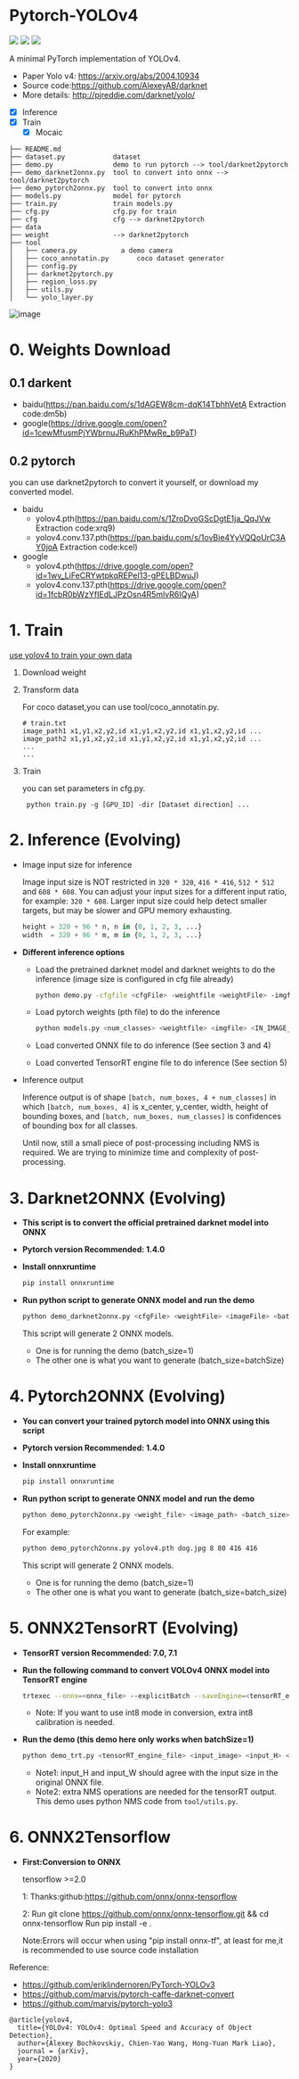 # Pytorch-YOLOv4

![](https://img.shields.io/static/v1?label=python&message=3.6|3.7&color=blue)
![](https://img.shields.io/static/v1?label=pytorch&message=1.4&color=<COLOR>)
[![](https://img.shields.io/static/v1?label=license&message=Apache2&color=green)](./License.txt)

A minimal PyTorch implementation of YOLOv4.
- Paper Yolo v4: https://arxiv.org/abs/2004.10934
- Source code:https://github.com/AlexeyAB/darknet
- More details: http://pjreddie.com/darknet/yolo/


- [x] Inference
- [x] Train
    - [x] Mocaic

```
├── README.md
├── dataset.py            dataset
├── demo.py               demo to run pytorch --> tool/darknet2pytorch
├── demo_darknet2onnx.py  tool to convert into onnx --> tool/darknet2pytorch
├── demo_pytorch2onnx.py  tool to convert into onnx
├── models.py             model for pytorch
├── train.py              train models.py
├── cfg.py                cfg.py for train
├── cfg                   cfg --> darknet2pytorch
├── data            
├── weight                --> darknet2pytorch
├── tool
│   ├── camera.py           a demo camera
│   ├── coco_annotatin.py       coco dataset generator
│   ├── config.py
│   ├── darknet2pytorch.py
│   ├── region_loss.py
│   ├── utils.py
│   └── yolo_layer.py
```

![image](https://user-gold-cdn.xitu.io/2020/4/26/171b5a6c8b3bd513?w=768&h=576&f=jpeg&s=78882)

# 0. Weights Download

## 0.1 darkent
- baidu(https://pan.baidu.com/s/1dAGEW8cm-dqK14TbhhVetA     Extraction code:dm5b)
- google(https://drive.google.com/open?id=1cewMfusmPjYWbrnuJRuKhPMwRe_b9PaT)

## 0.2 pytorch
you can use darknet2pytorch to convert it yourself, or download my converted model.

- baidu
    - yolov4.pth(https://pan.baidu.com/s/1ZroDvoGScDgtE1ja_QqJVw Extraction code:xrq9) 
    - yolov4.conv.137.pth(https://pan.baidu.com/s/1ovBie4YyVQQoUrC3AY0joA Extraction code:kcel)
- google
    - yolov4.pth(https://drive.google.com/open?id=1wv_LiFeCRYwtpkqREPeI13-gPELBDwuJ)
    - yolov4.conv.137.pth(https://drive.google.com/open?id=1fcbR0bWzYfIEdLJPzOsn4R5mlvR6IQyA)

# 1. Train

[use yolov4 to train your own data](Use_yolov4_to_train_your_own_data.md)

1. Download weight
2. Transform data

    For coco dataset,you can use tool/coco_annotatin.py.
    ```
    # train.txt
    image_path1 x1,y1,x2,y2,id x1,y1,x2,y2,id x1,y1,x2,y2,id ...
    image_path2 x1,y1,x2,y2,id x1,y1,x2,y2,id x1,y1,x2,y2,id ...
    ...
    ...
    ```
3. Train

    you can set parameters in cfg.py.
    ```
     python train.py -g [GPU_ID] -dir [Dataset direction] ...
    ```

# 2. Inference (Evolving)

- Image input size for inference

    Image input size is NOT restricted in `320 * 320`, `416 * 416`, `512 * 512` and `608 * 608`.
    You can adjust your input sizes for a different input ratio, for example: `320 * 608`.
    Larger input size could help detect smaller targets, but may be slower and GPU memory exhausting.

    ```py
    height = 320 + 96 * n, n in {0, 1, 2, 3, ...}
    width  = 320 + 96 * m, m in {0, 1, 2, 3, ...}
    ```

- **Different inference options**

    - Load the pretrained darknet model and darknet weights to do the inference (image size is configured in cfg file already)

        ```sh
        python demo.py -cfgfile <cfgFile> -weightfile <weightFile> -imgfile <imgFile>
        ```

    - Load pytorch weights (pth file) to do the inference

        ```sh
        python models.py <num_classes> <weightfile> <imgfile> <IN_IMAGE_H> <IN_IMAGE_W> <namefile(optional)>
        ```
    
    - Load converted ONNX file to do inference (See section 3 and 4)

    - Load converted TensorRT engine file to do inference (See section 5)

- Inference output

    Inference output is of shape `[batch, num_boxes, 4 + num_classes]` in which `[batch, num_boxes, 4]` is x_center, y_center, width, height of bounding boxes, and `[batch, num_boxes, num_classes]` is confidences of bounding box for all classes.

    Until now, still a small piece of post-processing including NMS is required. We are trying to minimize time and complexity of post-processing.



# 3. Darknet2ONNX (Evolving)

- **This script is to convert the official pretrained darknet model into ONNX**

- **Pytorch version Recommended: 1.4.0**

- **Install onnxruntime**

    ```sh
    pip install onnxruntime
    ```

- **Run python script to generate ONNX model and run the demo**

    ```sh
    python demo_darknet2onnx.py <cfgFile> <weightFile> <imageFile> <batchSize>
    ```

  This script will generate 2 ONNX models.

  - One is for running the demo (batch_size=1)
  - The other one is what you want to generate (batch_size=batchSize)

# 4. Pytorch2ONNX (Evolving)

- **You can convert your trained pytorch model into ONNX using this script**

- **Pytorch version Recommended: 1.4.0**

- **Install onnxruntime**

    ```sh
    pip install onnxruntime
    ```

- **Run python script to generate ONNX model and run the demo**

    ```sh
    python demo_pytorch2onnx.py <weight_file> <image_path> <batch_size> <n_classes> <IN_IMAGE_H> <IN_IMAGE_W>
    ```

    For example:

    ```sh
    python demo_pytorch2onnx.py yolov4.pth dog.jpg 8 80 416 416
    ```

  This script will generate 2 ONNX models.

  - One is for running the demo (batch_size=1)
  - The other one is what you want to generate (batch_size=batch_size)


# 5. ONNX2TensorRT (Evolving)

- **TensorRT version Recommended: 7.0, 7.1**

- **Run the following command to convert VOLOv4 ONNX model into TensorRT engine**

    ```sh
    trtexec --onnx=<onnx_file> --explicitBatch --saveEngine=<tensorRT_engine_file> --workspace=<size_in_megabytes> --fp16
    ```
    - Note: If you want to use int8 mode in conversion, extra int8 calibration is needed.

- **Run the demo (this demo here only works when batchSize=1)**

    ```sh
    python demo_trt.py <tensorRT_engine_file> <input_image> <input_H> <input_W>
    ```
    - Note1: input_H and input_W should agree with the input size in the original ONNX file.
    - Note2: extra NMS operations are needed for the tensorRT output. This demo uses python NMS code from `tool/utils.py`.


# 6. ONNX2Tensorflow

- **First:Conversion to ONNX**

    tensorflow >=2.0
    
    1: Thanks:github:https://github.com/onnx/onnx-tensorflow
    
    2: Run git clone https://github.com/onnx/onnx-tensorflow.git && cd onnx-tensorflow
    Run pip install -e .
    
    Note:Errors will occur when using "pip install onnx-tf", at least for me,it is recommended to use source code installation

Reference:
- https://github.com/eriklindernoren/PyTorch-YOLOv3
- https://github.com/marvis/pytorch-caffe-darknet-convert
- https://github.com/marvis/pytorch-yolo3

```
@article{yolov4,
  title={YOLOv4: YOLOv4: Optimal Speed and Accuracy of Object Detection},
  author={Alexey Bochkovskiy, Chien-Yao Wang, Hong-Yuan Mark Liao},
  journal = {arXiv},
  year={2020}
}
```